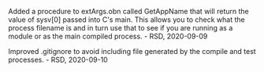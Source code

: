
Added a procedure to extArgs.obn called GetAppName that
will return the value of sysv[0] passed into C's main.
This allows you to check what the process filename is
and in turn use that to see if you are running as a module
or as the main compiled process. - RSD, 2020-09-09

Improved .gitignore to avoid including file generated
by the compile and test processes. - RSD, 2020-09-10
